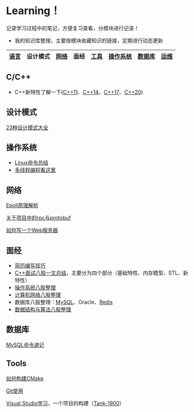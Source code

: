 # Learning！

记录学习过程中的笔记，方便复习查看，分模块进行记录！

* 我的知识库整理，主要按模块收藏知识的链接，定期进行动态更新

| [语言](./Language/Language.md) | 设计模式 | [网络](./Network/Network.md) | 面经 | [工具](./Tools/Tools.md) | [操作系统](./OS/os.md) | [数据库](./Databases/Databases.md) | [运维](./O&M/O&M.md) |
| --------------------------- | -------- | ------------------------- | ---- | --------------------- | ------------------- | ------------------------------- | ----------------- |

## C/C++

* C++新特性了解一下([C++11](./Language/Cpp11.md)、[C++14](./Language/Cpp14.md)、[C++17](./Language/Cpp17.md)、[C++20](./Language/Cpp20.md))

## 设计模式

[23种设计模式大全](./Design-Patterns/设计模式认识.md)

## 操作系统

* [Linux命令总结](./OS/Linux.md)
* [多线程编程看这里](./OS/thread.md)

## 网络

[Epoll原理解析](./Network/epoll.md)

[关于项目中的rpc与protobuf](./Network/rpc-protobuf.md)

[如何写一个Web服务器](./Network/webserver.pdf)

## 面经

* [简历编写技巧](./面经/简历编写技巧.pdf)
* [C++面试八股一文总结](./Language/C++八股.md)，主要分为四个部分（基础特性、内存模型、STL、新特性）
* [操作系统八股整理](./OS/os八股.md)
* [计算机网络八股整理](./Network/net八股.md)
* 数据库八股整理：[MySQL](./Databases/MySQL八股.md)、Oracle、[Redis](./Databases/Redis八股.md)
* [数据结构与算法八股整理](./算法刷题/data.md)

## 数据库

[MySQL命令速记](./Databases/MySQL命令.docx)

## Tools

[如何构建CMake](./Tools/CMake/从零开始详细介绍CMake.pdf)

[Git使用](./Tools/Git/Git.md)

[Visual Studio学习](./Tools/VisualStudio/VisualStudio.md)，一个项目的构建（[Tank-1900](./Tools/VisualStudio/Tank-1900/)）

